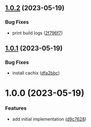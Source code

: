 ## [1.0.2](https://github.com/EricCrosson/nix-action/compare/v1.0.1...v1.0.2) (2023-05-19)


### Bug Fixes

* print build logs ([2f796f7](https://github.com/EricCrosson/nix-action/commit/2f796f7e645ffdb8841c4473973281d8d4918950))

## [1.0.1](https://github.com/EricCrosson/nix-action/compare/v1.0.0...v1.0.1) (2023-05-19)


### Bug Fixes

* install cachix ([dfa2bbc](https://github.com/EricCrosson/nix-action/commit/dfa2bbc259456231116a2c6ad3b134ba03a34cdb))

# 1.0.0 (2023-05-19)


### Features

* add initial implementation ([d9c7628](https://github.com/EricCrosson/nix-action/commit/d9c76284c4d351afb903b74ac2f56302bf353b4a))
